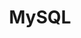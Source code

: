 ---
title: MySQL
categories:
  - relational-database
docs:
  - id: java
    url: https://java.testcontainers.org/modules/databases/mysql/
    maintainer: core
    example: |
      ```java
      var mysql = new MySQLContainer<>(DockerImageName.parse("mysql:5.7.34"));
      mysql.start();
      ```
    installation: |
      ```xml
      <dependency>
          <groupId>org.testcontainers</groupId>
          <artifactId>mysql</artifactId>
          <version>1.20.0</version>
          <scope>test</scope>
      </dependency>
      ```
  - id: go
    url: https://golang.testcontainers.org/modules/mysql/
    maintainer: core
    example: |
      ```go
      mysqlContainer, err := mysql.Run(ctx, "mysql:5.7.34")
      ```
    installation: |
      ```bash
      go get github.com/testcontainers/testcontainers-go/modules/mysql
      ```
  - id: dotnet
    url: https://www.nuget.org/packages/Testcontainers.MySql
    maintainer: core
    example: |
      ```csharp
      var mySqlContainer = new MySqlBuilder()
        .WithImage("mysql:8.0")
        .Build();
      await mySqlContainer.StartAsync();
      ```
    installation: |
      ```bash
      dotnet add package Testcontainers.MySql --version 3.9.0
      ```
  - id: nodejs
    url: https://node.testcontainers.org/modules/mysql/
    maintainer: core
    example: |
      ```javascript
      const container = await new MySqlContainer().start();
      ```
    installation: |
      ```bash
      npm install @testcontainers/mysql --save-dev
      ```
description: |
  MySQL is an open-source relational database management system.
---